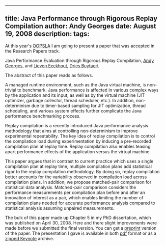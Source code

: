 -----
title:  Java Performance through Rigorous Replay Compilation
author: Andy Georges
date: August 19, 2008
description: 
tags: 
-----







At this year's [OOPSLA](http://oopsla.org/oopsla2008/) I am going to
present a paper that was accepted in the Research Papers track.


Java Performance Evaluation through Rigorous Replay Compilation, [Andy
Georges](http://itkovian.net/), and [Lieven
Eeckhout](http://www.elis.ugent.be/~leeckhou), [Dries
Buytaert](http://buytaert.net/)


The abstract of this paper reads as follows.


A managed runtime environment, such as the Java virtual machine, is
non-trivial to benchmark. Java performance is affected in various
complex ways by the application and its input, as well as by the virtual
machine (JIT optimizer, garbage collector, thread scheduler, etc.). In
addition, non-determinism due to timer-based sampling for JIT
optimization, thread scheduling, and various system effects further
complicate the Java performance benchmarking process.


Replay compilation is a recently introduced Java performance analysis
methodology that aims at controlling non-determinism to improve
experimental repeatability. The key idea of replay compilation is to
control the compilation load during experimentation by inducing a
pre-recorded compilation plan at replay time. Replay compilation also
enables teasing apart performance effects of the application versus the
virtual machine.


This paper argues that in contrast to current practice which uses a
single compilation plan at replay time, multiple compilation plans add
statistical rigor to the replay compilation methodology. By doing so,
replay compilation better accounts for the variability observed in
compilation load across compilation plans. In addition, we propose
matched-pair comparison for statistical data analysis. Matched-pair
comparison considers the performance measurements per compilation plan
before and after an innovation of interest as a pair, which enables
limiting the number of compilation plans needed for accurate performance
analysis compared to statistical analysis assuming unpaired
measurements.


The bulk of this paper made up Chapter 5 in my PhD dissertation, which
was published on April 30, 2008. Here and there slight improvements were
made before we submitted the final version. You can get a
[preprint](http://itkovian.net/base/files/papers/oopsla2008-georges-preprint.pdf)
version of the paper. The presentation I gave is available in both
[pdf](http://itkovian.net/base/files/papers/oopsla2008-georges-presentation.pdf)
format or as a [zipped
Keynote](http://itkovian.net/base/files/papers/oopsla2008-georges-presentation.zip)
archive.




